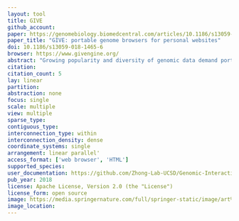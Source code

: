 ```yaml
---
layout: tool 
title: GIVE
github_account: 
paper: https://genomebiology.biomedcentral.com/articles/10.1186/s13059-018-1465-6
paper_title: "GIVE: portable genome browsers for personal websites"
doi: 10.1186/s13059-018-1465-6
browser: https://www.givengine.org/
abstract: "Growing popularity and diversity of genomic data demand portable and versatile genome browsers. Here, we present an open source programming library called GIVE that facilitates the creation of personalized genome browsers without requiring a system administrator. By inserting HTML tags, one can add to a personal webpage interactive visualization of multiple types of genomics data, including genome annotation, “linear” quantitative data, and genome interaction data. GIVE includes a graphical interface called HUG (HTML Universal Generator) that automatically generates HTML code for displaying user chosen data, which can be copy-pasted into user’s personal website or saved and shared with collaborators. GIVE is available at: https://www.givengine.org/."
citation: 
citation_count: 5
lay: linear
partition: 
abstraction: none
focus: single
scale: multiple
view: multiple
sparse_type: 
contiguous_type: 
interconnection_type: within
interconnection_density: dense
coordinate_systems: single
arrangement: linear parallel'
access_format: ['web browser', 'HTML']
supported_species: 
user_documentation: https://github.com/Zhong-Lab-UCSD/Genomic-Interactive-Visualization-Engine/tree/master/tutorials
pub_year: 2018
license: Apache License, Version 2.0 (the "License")
license_form: open source
image: https://media.springernature.com/full/springer-static/image/art%3A10.1186%2Fs13059-018-1465-6/MediaObjects/13059_2018_1465_Fig1_HTML.png
image_location: 
---
```

